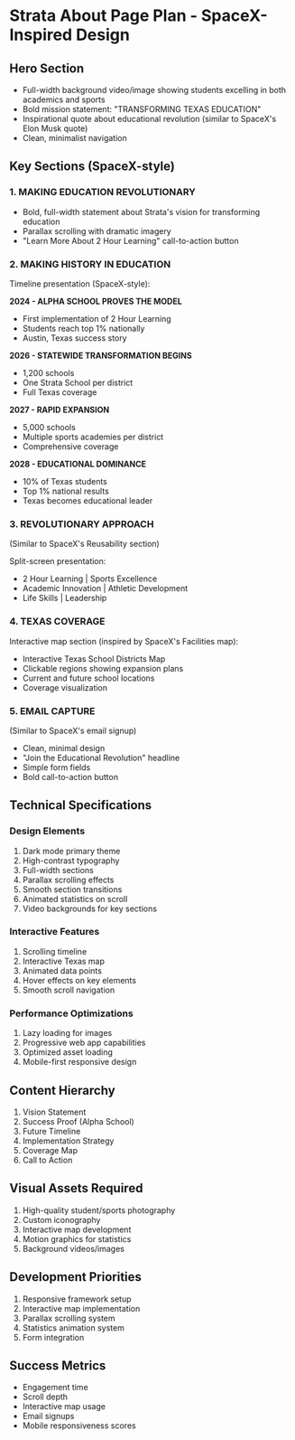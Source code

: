 # Strata About Page Plan - SpaceX-Inspired Design

## Hero Section
- Full-width background video/image showing students excelling in both academics and sports
- Bold mission statement: "TRANSFORMING TEXAS EDUCATION"
- Inspirational quote about educational revolution (similar to SpaceX's Elon Musk quote)
- Clean, minimalist navigation

## Key Sections (SpaceX-style)

### 1. MAKING EDUCATION REVOLUTIONARY
- Bold, full-width statement about Strata's vision for transforming education
- Parallax scrolling with dramatic imagery
- "Learn More About 2 Hour Learning" call-to-action button

### 2. MAKING HISTORY IN EDUCATION
Timeline presentation (SpaceX-style):

**2024 - ALPHA SCHOOL PROVES THE MODEL**
- First implementation of 2 Hour Learning
- Students reach top 1% nationally
- Austin, Texas success story

**2026 - STATEWIDE TRANSFORMATION BEGINS**
- 1,200 schools
- One Strata School per district
- Full Texas coverage

**2027 - RAPID EXPANSION**
- 5,000 schools
- Multiple sports academies per district
- Comprehensive coverage

**2028 - EDUCATIONAL DOMINANCE**
- 10% of Texas students
- Top 1% national results
- Texas becomes educational leader

### 3. REVOLUTIONARY APPROACH
(Similar to SpaceX's Reusability section)

Split-screen presentation:
- 2 Hour Learning | Sports Excellence
- Academic Innovation | Athletic Development
- Life Skills | Leadership

### 4. TEXAS COVERAGE
Interactive map section (inspired by SpaceX's Facilities map):
- Interactive Texas School Districts Map
- Clickable regions showing expansion plans
- Current and future school locations
- Coverage visualization

### 5. EMAIL CAPTURE
(Similar to SpaceX's email signup)
- Clean, minimal design
- "Join the Educational Revolution" headline
- Simple form fields
- Bold call-to-action button

## Technical Specifications

### Design Elements
1. Dark mode primary theme
2. High-contrast typography
3. Full-width sections
4. Parallax scrolling effects
5. Smooth section transitions
6. Animated statistics on scroll
7. Video backgrounds for key sections

### Interactive Features
1. Scrolling timeline
2. Interactive Texas map
3. Animated data points
4. Hover effects on key elements
5. Smooth scroll navigation

### Performance Optimizations
1. Lazy loading for images
2. Progressive web app capabilities
3. Optimized asset loading
4. Mobile-first responsive design

## Content Hierarchy
1. Vision Statement
2. Success Proof (Alpha School)
3. Future Timeline
4. Implementation Strategy
5. Coverage Map
6. Call to Action

## Visual Assets Required
1. High-quality student/sports photography
2. Custom iconography
3. Interactive map development
4. Motion graphics for statistics
5. Background videos/images

## Development Priorities
1. Responsive framework setup
2. Interactive map implementation
3. Parallax scrolling system
4. Statistics animation system
5. Form integration

## Success Metrics
- Engagement time
- Scroll depth
- Interactive map usage
- Email signups
- Mobile responsiveness scores 